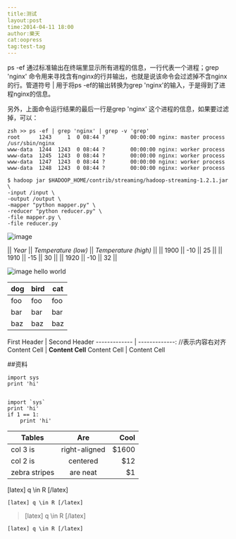```yaml
---
title:测试
layout:post
time:2014-04-11 18:00
author:樂天
cat:oopress
tag:test-tag
---
```


ps -ef 通过标准输出在终端里显示所有进程的信息，一行代表一个进程；grep 'nginx' 命令用来寻找含有nginx的行并输出，也就是说该命令会过滤掉不含nginx的行。管道符号 | 用于将ps -ef的输出转换为grep 'nginx'的输入，于是得到了进程nginx的信息。

另外，上面命令运行结果的最后一行是grep 'nginx' 这个进程的信息，如果要过滤掉，可以：

    zsh >> ps -ef | grep 'nginx' | grep -v 'grep'
    root      1243     1  0 08:44 ?        00:00:00 nginx: master process /usr/sbin/nginx
    www-data  1244  1243  0 08:44 ?        00:00:00 nginx: worker process
    www-data  1245  1243  0 08:44 ?        00:00:00 nginx: worker process
    www-data  1247  1243  0 08:44 ?        00:00:00 nginx: worker process
    www-data  1248  1243  0 08:44 ?        00:00:00 nginx: worker process

<!--more-->



    $ hadoop jar $HADOOP_HOME/contrib/streaming/hadoop-streaming-1.2.1.jar \
    -input /input \
    -output /output \
    -mapper "python mapper.py" \
    -reducer "python reducer.py" \
    -file mapper.py \
    -file reducer.py

![image](/images/2014/images.jpeg)




|| *Year* || *Temperature (low)* || *Temperature (high)* ||
|| 1900 || -10 || 25 ||
|| 1910 || -15 || 30 ||
|| 1920 || -10 || 32 ||


![image](/imgages/BikeTour.jpg) 
hello
world

dog | bird | cat
----|------|----
foo | foo  | foo
bar | bar  | bar
baz | baz  | baz


First Header  | Second Header
------------- | -------------:  //表示内容右对齐
Content Cell  | **Content Cell**
Content Cell  | Content Cell



<!--more-->
##资料

    import sys
    print 'hi'


<pre>
<code class="language-python">
import `sys`
print 'hi'
if 1 == 1:
    print 'hi'
</code></pre>


| Tables        | Are           | Cool  |
| ------------- |:-------------:| -----:|
| col 3 is      | right-aligned | $1600 |
| col 2 is      | centered      |   $12 |
| zebra stripes | are neat      |    $1 |


[latex] q \in R [/latex]

`[latex] q \in R [/latex]`

>[latex] q \in R [/latex]

    [latex] q \in R [/latex]



